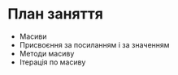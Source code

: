 # План заняття

- Масиви
- Присвоєння за посиланням і за значенням
- Методи масиву
- Ітерація по масиву
